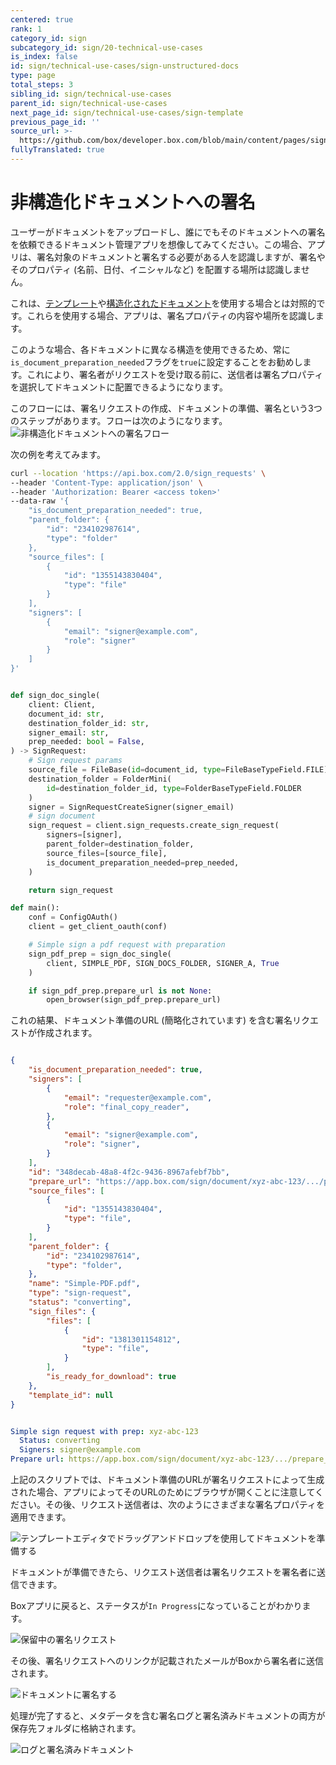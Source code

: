 ```yaml
---
centered: true
rank: 1
category_id: sign
subcategory_id: sign/20-technical-use-cases
is_index: false
id: sign/technical-use-cases/sign-unstructured-docs
type: page
total_steps: 3
sibling_id: sign/technical-use-cases
parent_id: sign/technical-use-cases
next_page_id: sign/technical-use-cases/sign-template
previous_page_id: ''
source_url: >-
  https://github.com/box/developer.box.com/blob/main/content/pages/sign/20-technical-use-cases/10-sign-unstructured-docs.md
fullyTranslated: true
---
```

# 非構造化ドキュメントへの署名

ユーザーがドキュメントをアップロードし、誰にでもそのドキュメントへの署名を依頼できるドキュメント管理アプリを想像してみてください。この場合、アプリは、署名対象のドキュメントと署名する必要がある人を認識しますが、署名やそのプロパティ (名前、日付、イニシャルなど) を配置する場所は認識しません。

これは、[テンプレート][sign-templates]や[構造化されたドキュメント][sign-structured-docs]を使用する場合とは対照的です。これらを使用する場合、アプリは、署名プロパティの内容や場所を認識します。

このような場合、各ドキュメントに異なる構造を使用できるため、常に`is_document_preparation_needed`フラグを`true`に設定することをお勧めします。これにより、署名者がリクエストを受け取る前に、送信者は署名プロパティを選択してドキュメントに配置できるようになります。

このフローには、署名リクエストの作成、ドキュメントの準備、署名という3つのステップがあります。フローは次のようになります。
![非構造化ドキュメントへの署名フロー](images/unstructured-docs-flow.png)

次の例を考えてみます。

<Tabs>

<Tab title="cURL">

```bash
curl --location 'https://api.box.com/2.0/sign_requests' \
--header 'Content-Type: application/json' \
--header 'Authorization: Bearer <access token>'
--data-raw '{
    "is_document_preparation_needed": true,
    "parent_folder": {
        "id": "234102987614",
        "type": "folder"
    },
    "source_files": [
        {
            "id": "1355143830404",
            "type": "file"
        }
    ],
    "signers": [
        {
            "email": "signer@example.com",
            "role": "signer"
        }
    ]
}'

```

</Tab>

<Tab title="Pythonの次世代SDK">

```python

def sign_doc_single(
    client: Client,
    document_id: str,
    destination_folder_id: str,
    signer_email: str,
    prep_needed: bool = False,
) -> SignRequest:
    # Sign request params
    source_file = FileBase(id=document_id, type=FileBaseTypeField.FILE)
    destination_folder = FolderMini(
        id=destination_folder_id, type=FolderBaseTypeField.FOLDER
    )
    signer = SignRequestCreateSigner(signer_email)
    # sign document
    sign_request = client.sign_requests.create_sign_request(
        signers=[signer],
        parent_folder=destination_folder,
        source_files=[source_file],
        is_document_preparation_needed=prep_needed,
    )

    return sign_request

def main():
    conf = ConfigOAuth()
    client = get_client_oauth(conf)

    # Simple sign a pdf request with preparation
    sign_pdf_prep = sign_doc_single(
        client, SIMPLE_PDF, SIGN_DOCS_FOLDER, SIGNER_A, True
    )

    if sign_pdf_prep.prepare_url is not None:
        open_browser(sign_pdf_prep.prepare_url)

```

</Tab>

</Tabs>

これの結果、ドキュメント準備のURL (簡略化されています) を含む署名リクエストが作成されます。

<Tabs>

<Tab title="cURL">

```json

{
    "is_document_preparation_needed": true,
    "signers": [
        {
            "email": "requester@example.com",
            "role": "final_copy_reader",
        },
        {
            "email": "signer@example.com",
            "role": "signer",
        }
    ],
    "id": "348decab-48a8-4f2c-9436-8967afebf7bb",
    "prepare_url": "https://app.box.com/sign/document/xyz-abc-123/.../prepare_doc/",
    "source_files": [
        {
            "id": "1355143830404",
            "type": "file",
        }
    ],
    "parent_folder": {
        "id": "234102987614",
        "type": "folder",
    },
    "name": "Simple-PDF.pdf",
    "type": "sign-request",
    "status": "converting",
    "sign_files": {
        "files": [
            {
                "id": "1381301154812",
                "type": "file",
            }
        ],
        "is_ready_for_download": true
    },
    "template_id": null
}

```

</Tab>

<Tab title="Pythonの次世代SDK">

```yaml

Simple sign request with prep: xyz-abc-123
  Status: converting
  Signers: signer@example.com
Prepare url: https://app.box.com/sign/document/xyz-abc-123/.../prepare_doc/

```

</Tab>

</Tabs>

上記のスクリプトでは、ドキュメント準備のURLが署名リクエストによって生成された場合、アプリによってそのURLのためにブラウザが開くことに注意してください。その後、リクエスト送信者は、次のようにさまざまな署名プロパティを適用できます。

![テンプレートエディタでドラッグアンドドロップを使用してドキュメントを準備する](images/sign-pdf-prep-doc.png)

ドキュメントが準備できたら、リクエスト送信者は署名リクエストを署名者に送信できます。

Boxアプリに戻ると、ステータスが`In Progress`になっていることがわかります。

![保留中の署名リクエスト](images/sign-request-pending.png)

その後、署名リクエストへのリンクが記載されたメールがBoxから署名者に送信されます。

![ドキュメントに署名する](images/sign-pdf-prep-finish-sign.png)

処理が完了すると、メタデータを含む署名ログと署名済みドキュメントの両方が保存先フォルダに格納されます。

![ログと署名済みドキュメント](images/sign-pdf-signed-docs.png)

[sign-templates]: page://sign/technical-use-cases/sign-template

[sign-structured-docs]: page://sign/technical-use-cases/sign-structured-docs
